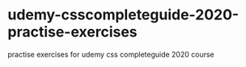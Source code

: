 # udemy-csscompleteguide-2020-practise-exercises
practise exercises for udemy css completeguide 2020 course
